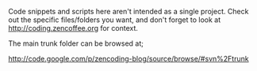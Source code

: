 Code snippets and scripts here aren't intended as a single project.  Check out the specific files/folders you want, and don't forget to look at http://coding.zencoffee.org for context.

The main trunk folder can be browsed at;

http://code.google.com/p/zencoding-blog/source/browse/#svn%2Ftrunk